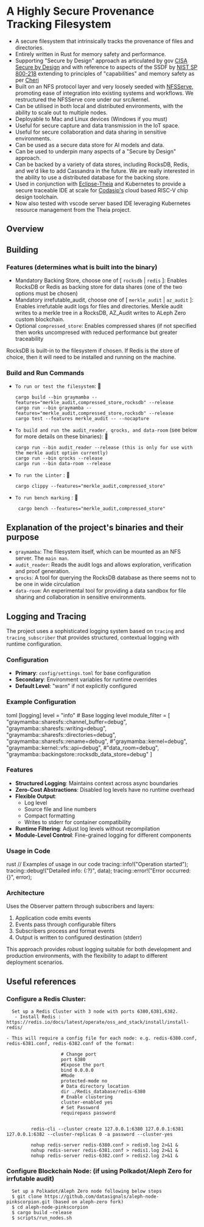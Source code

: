 # A Highly Secure Provenance Tracking Filesystem

- A secure filesystem that intrinsically tracks the provenance of files and directories.
- Entirely written in Rust for memory safety and performance.
- Supporting "Secure by Design" approach as articulated by gov [CISA Secure by Design](https://www.cisa.gov/securebydesign) and with reference to aspects of the SSDF by [NIST SP 800-218](https://csrc.nist.gov/publications/detail/sp/800-218/final) extending to principles of "capabilities" and memory safety as per [Cheri](https://cheri-alliance.org)
- Built on an NFS protocol layer and very loosely seeded with [NFSServe](https://github.com/NetApp/nfsserve), promoting ease of integration into existing systems and workflows. We restructured the NFSServe core under our src/kernel.
- Can be utilised in both local and distributed environments, with the ability to scale out to multiple nodes.
- Deployable to Mac and Linux devices (Windows if you must)
- Useful for secure capture and data transmission in the IoT space.
- Useful for secure collaboration and data sharing in sensitive environments.
- Can be used as a secure data store for AI models and data.
- Can be used to underpin many aspects of a "Secure by Design" approach.
- Can be backed by a variety of data stores, including RocksDB, Redis, and we'd like to add Cassandra in the future. We are really interested in the ability to use a distributed database for the backing store.
- Used in conjunction with [Eclipse-Theia](https://github.com/eclipse-theia/theia) and Kubernetes to provide a secure traceable IDE at scale for [Codasip's](https://codasip.com) cloud based RISC-V chip design toolchain.
- Now also tested with vscode server based IDE leveraging Kubernetes resource management from the Theia project.

## Overview

## Building

### Features (determines what is built into the binary)

- Mandatory Backing Store, choose one of [ `rocksdb` | `redis` ]: Enables RocksDB or Redis as backing store for data shares (one of the two options must be chosen)
- Mandatory irrefutable_audit, choose one of [ `merkle_audit` | `az_audit` ]: Enables irrefutable audit logs for files and directories. Merkle audit writes to a merkle tree in a RocksDB, AZ_Audit writes to ALeph Zero custom blockchain.
- Optional `compressed_store`: Enables compressed shares (if not specified then works uncompresed with reduced performance but greater traceability

RocksDB is built-in to the filesystem if chosen. If Redis is the store of choice, then it will need to be installed and running on the machine.

### Build and Run Commands

 - `To run or test the filesystem`: 🚀

       cargo build --bin graymamba --features="merkle_audit,compressed_store,rocksdb" --release
       cargo run --bin graymamba --features="merkle_audit,compressed_store,rocksdb" --release
       cargo test --features merkle_audit -- --nocapture
   
 - `To build and run the audit_reader, qrocks, and data-room` (see below for more details on these binaries): 🚀

       cargo run --bin audit_reader --release (this is only for use with the merkle audit option currently)
       cargo run --bin qrocks --release
       cargo run --bin data-room --release

 - `To run the Linter` : 🚀
   
       cargo clippy --features="merkle_audit,compressed_store"

- `To run bench marking` : 🚀
   
       cargo bench --features="merkle_audit,compressed_store"


## Explanation of the project's binaries and their purpose
- `graymamba`: The filesystem itself, which can be mounted as an NFS server. The `main man`.
- `audit_reader`: Reads the audit logs and allows exploration, verification and proof generation.
- `qrocks`: A tool for querying the RocksDB database as there seems not to be one in wide circulation
- `data-room`: An experimental tool for providing a data sandbox for file sharing and collaboration in sensitive environments.


## Logging and Tracing

The project uses a sophisticated logging system based on `tracing` and `tracing_subscriber` that provides structured, contextual logging with runtime configuration.

### Configuration
- **Primary**: `config/settings.toml` for base configuration
- **Secondary**: Environment variables for runtime overrides
- **Default Level**: "warn" if not explicitly configured

### Example Configuration

toml
[logging]
level = "info" # Base logging level
module_filter = [
    "graymamba::sharesfs::channel_buffer=debug",
    "graymamba::sharesfs::writing=debug",
    "graymamba::sharesfs::directories=debug",
    "graymamba::sharesfs::rename=debug",
    #"graymamba::kernel=debug",
    "graymamba::kernel::vfs::api=debug",
    #"data_room=debug",
    "graymamba::backingstore::rocksdb_data_store=debug"
    ]

### Features
- **Structured Logging**: Maintains context across async boundaries
- **Zero-Cost Abstractions**: Disabled log levels have no runtime overhead
- **Flexible Output**: 
  - Log level
  - Source file and line numbers
  - Compact formatting
  - Writes to stderr for container compatibility
- **Runtime Filtering**: Adjust log levels without recompilation
- **Module-Level Control**: Fine-grained logging for different components

### Usage in Code
rust
// Examples of usage in our code
tracing::info!("Operation started");
tracing::debug!("Detailed info: {:?}", data);
tracing::error!("Error occurred: {}", error);


### Architecture
Uses the Observer pattern through subscribers and layers:
1. Application code emits events
2. Events pass through configurable filters
3. Subscribers process and format events
4. Output is written to configured destination (stderr)

This approach provides robust logging suitable for both development and production environments, with the flexibility to adapt to different deployment scenarios.

## Useful references

### Configure a Redis Cluster:
      Set up a Redis Cluster with 3 node with ports 6380,6381,6382.
       - Install Redis : https://redis.io/docs/latest/operate/oss_and_stack/install/install-redis/

 	- This will require a config file for each node: e.g. redis-6380.conf, redis-6381.conf, redis-6382.conf of the format:

                        # Change port 
                        port 6380 
                        #Expose the port
                        bind 0.0.0.0
                        #Mode
                        protected-mode no
                        # Data directory location
                        dir ./Redis_database/redis-6380
                        # Enable clustering  
                        cluster-enabled yes
                        # Set Password
                        requirepass password
                                     
                                                  
             redis-cli --cluster create 127.0.0.1:6380 127.0.0.1:6381 127.0.0.1:6382 --cluster-replicas 0 -a password --cluster-yes

             nohup redis-server redis-6380.conf > redis0.log 2>&1 &
             nohup redis-server redis-6381.conf > redis1.log 2>&1 &
             nohup redis-server redis-6382.conf > redis2.log 2>&1 &

                  


### Configure Blockchain Node: (if using Polkadot/Aleph Zero for irrfutable audit)
      Set up a Polkadot/Aleph Zero node following below steps
      $ git clone https://github.com/datasignals/aleph-node-pinkscorpion.git (based on aleph-zero fork)
      $ cd aleph-node-pinkscorpion
      $ cargo build —release
      $ scripts/run_nodes.sh

